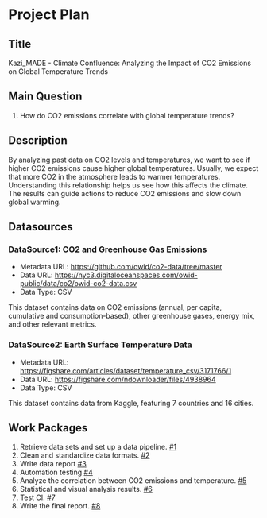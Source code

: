 # Project Plan

## Title
<!-- Give your project a short title. -->
Kazi_MADE - Climate Confluence: Analyzing the Impact of CO2 Emissions on Global Temperature Trends

## Main Question

<!-- Think about one main question you want to answer based on the data. -->
1. How do CO2 emissions correlate with global temperature trends?

## Description

<!-- Describe your data science project in max. 200 words. Consider writing about why and how you attempt it. -->
By analyzing past data on CO2 levels and temperatures, we want to see if higher CO2 emissions cause higher global temperatures. Usually, we expect that more CO2 in the atmosphere leads to warmer temperatures. Understanding this relationship helps us see how this affects the climate. The results can guide actions to reduce CO2 emissions and slow down global warming.

## Datasources

<!-- Describe each datasources you plan to use in a section. Use the prefic "DatasourceX" where X is the id of the datasource. -->

### DataSource1: CO2 and Greenhouse Gas Emissions
* Metadata URL: https://github.com/owid/co2-data/tree/master
* Data URL: https://nyc3.digitaloceanspaces.com/owid-public/data/co2/owid-co2-data.csv
* Data Type: CSV

This dataset contains data on CO2 emissions (annual, per capita, cumulative and consumption-based), other greenhouse gases, energy mix, and other relevant metrics.

### DataSource2: Earth Surface Temperature Data
* Metadata URL: https://figshare.com/articles/dataset/temperature_csv/3171766/1
* Data URL: https://figshare.com/ndownloader/files/4938964
* Data Type: CSV

This dataset contains data from Kaggle, featuring 7 countries and 16 cities.

## Work Packages

<!-- List of work packages ordered sequentially, each pointing to an issue with more details. -->

1. Retrieve data sets and set up a data pipeline. [#1][i1]
2. Clean and standardize data formats. [#2][i2]
3. Write data report [#3][i3]
4. Automation testing [#4][i4]
5. Analyze the correlation between CO2 emissions and temperature. [#5][i5]
6. Statistical and visual analysis results. [#6][i6]
7. Test CI. [#7][i7]
8. Write the final report. [#8][i8]

[i1]: https://github.com/AnikKazi-dev/Kazi_MADE/issues/1
[i2]: https://github.com/AnikKazi-dev/Kazi_MADE/issues/2
[i3]: https://github.com/AnikKazi-dev/Kazi_MADE/issues/3
[i4]: https://github.com/AnikKazi-dev/Kazi_MADE/issues/4
[i5]: https://github.com/AnikKazi-dev/Kazi_MADE/issues/5
[i6]: https://github.com/AnikKazi-dev/Kazi_MADE/issues/6
[i7]: https://github.com/AnikKazi-dev/Kazi_MADE/issues/7
[i8]: https://github.com/AnikKazi-dev/Kazi_MADE/issues/8

